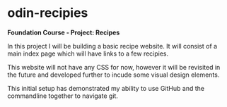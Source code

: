 # odin-recipies

**Foundation Course - Project: Recipes**

In this project I will be building a basic recipe website. It will consist of a main index page which will have links to a few recipies. 

This website will not have any CSS for now, however it will be revisited in the future and developed further to incude some visual design elements.

This initial setup has demonstrated my ability to use GitHub and the commandline together to navigate git.
